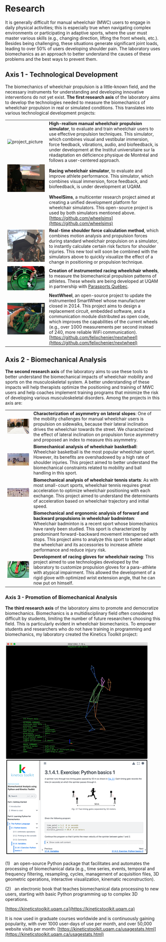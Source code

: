# Research

It is generally difficult for manual wheelchair (MWC) users to engage in daily physical activities; this is especially true when navigating complex environments or participating in adaptive sports, where the user must master various skills (e.g., changing direction, lifting the front wheels, etc.). Besides being challenging, these situations generate significant joint loads, leading to over 50% of users developing shoulder pain. The laboratory uses biomechanics as an approach to better understand the causes of these problems and the best ways to prevent them.

## Axis 1 - Technological Development

The biomechanics of wheelchair propulsion is a little-known field, and the necessary instruments for understanding and developing innovative interventions do not yet exist. **The first research axis** of the laboratory aims to develop the technologies needed to measure the biomechanics of wheelchair propulsion in real or simulated conditions. This translates into various technological development projects:

|                                                            |                                                                                                                                                                                                                                                                                                                                                                                                                                                                                    |
| ---------------------------------------------------------- | ---------------------------------------------------------------------------------------------------------------------------------------------------------------------------------------------------------------------------------------------------------------------------------------------------------------------------------------------------------------------------------------------------------------------------------------------------------------------------------- |
| ![project_picture](pictures/simulator_irglm.jpg)           | **High-realism manual wheelchair propulsion simulator**, to evaluate and train wheelchair users to use effective propulsion techniques. This simulator, which combines visual and vestibular immersion, force feedback, vibrations, audio, and biofeedback, is under development at the Institut universitaire sur la réadaptation en déficience physique de Montréal and follows a user-centered approach.                                                                        |
| ![project_picture](pictures/simulator_racing.png)          | **Racing wheelchair simulator**, to evaluate and improve athlete performance. This simulator, which combines visual immersion, force feedback, and biofeedback, is under development at UQAM.                                                                                                                                                                                                                                                                                      |
|                                                            | **WheelSims**, a multicenter research project aimed at creating a unified development platform for wheelchair simulators. This open-source project is used by both simulators mentioned above. [https://github.com/wheelsims](https://github.com/wheelsims)                                                                                                                                                                                                                        |
| ![project_picture](pictures/realtime_inverse_dynamics.png) | **Real-time shoulder force calculation method**, which combines motion analysis and propulsion forces during standard wheelchair propulsion on a simulator, to instantly calculate certain risk factors for shoulder injuries. This new tool will soon be combined with the simulators above to quickly visualize the effect of a change in positioning or propulsion technique.                                                                                                   |
| ![project_picture](pictures/racing_wheel.png)              | **Creation of instrumented racing wheelchair wheels**, to measure the biomechanical propulsion patterns of athletes. These wheels are being developed at UQAM in partnership with [Parasports Québec](https://parasportsquebec.com/).                                                                                                                                                                                                                                              |
| ![project_picture](pictures/nextwheel.png)                 | **NextWheel**, an open-source project to update the instrumented SmartWheel whose manufacturer closed in 2014. This project aims to design a replacement circuit, embedded software, and a communication module distributed as open code, which improves the capabilities of the current wheels (e.g., over 1000 measurements per second instead of 240, more reliable WiFi communication). [https://github.com/felixchenier/nextwheel](https://github.com/felixchenier/nextwheel) |

## Axis 2 - Biomechanical Analysis

**The second research axis** of the laboratory aims to use these tools to better understand the biomechanical impacts of wheelchair mobility and sports on the musculoskeletal system. A better understanding of these impacts will help therapists optimize the positioning and training of MWC users and help coaches implement training programs that minimize the risk of developing various musculoskeletal disorders. Among the projects in this axis are:

|                                              |                                                                                                                                                                                                                                                                                                                                                                                                                                            |
| -------------------------------------------- | ------------------------------------------------------------------------------------------------------------------------------------------------------------------------------------------------------------------------------------------------------------------------------------------------------------------------------------------------------------------------------------------------------------------------------------------ |
| ![project_picture](pictures/cross_slope.png) | **Characterization of asymmetry on lateral slopes**: One of the mobility challenges for manual wheelchair users is propulsion on sidewalks, because their lateral inclination drives the wheelchair towards the street. We characterized the effect of lateral inclination on propulsion force asymmetry and proposed an index to measure this asymmetry.                                                                                  |
| ![project_picture](pictures/basketball.png)  | **Biomechanical analysis of wheelchair basketball**: Wheelchair basketball is the most popular wheelchair sport. However, its benefits are overshadowed by a high rate of shoulder injuries. This project aimed to better understand the biomechanical constraints related to mobility and ball handling in this sport.                                                                                                                    |
| ![project_picture](pictures/FC_ACC.png)      | **Biomechanical analysis of wheelchair tennis starts**: As with most small-court sports, wheelchair tennis requires great acceleration to optimize wheelchair positioning with each exchange. This project aimed to understand the determinants of acceleration based on wheelchair trajectory and initial speed.                                                                                                                          |
|                                              | **Biomechanical and ergonomic analysis of forward and backward propulsions in wheelchair badminton**: Wheelchair badminton is a recent sport whose biomechanics have rarely been studied. This sport is characterized by predominant forward-backward movement interspersed with stops. This project aims to analyze this sport to better adapt the wheelchair and its accessories to increase athlete performance and reduce injury risk. |
| ![project_picture](pictures/gloves%201.png)  | **Development of racing gloves for wheelchair racing**: This project aimed to use technologies developed by the laboratory to customize propulsion gloves for a para-athlete with atypical impairment. This allowed the development of a rigid glove with optimized wrist extension angle, that he can now put on himself.                                                                                                                 |

### Axis 3 - Promotion of Biomechanical Analysis

 **The third research axis** of the laboratory aims to promote and democratize biomechanics. Biomechanics is a multidisciplinary field often considered difficult by students, limiting the number of future researchers choosing this field. This is particularly evident in wheelchair biomechanics. To empower students and researchers who do not have training in programming and biomechanics, my laboratory created the Kinetics Toolkit project:

![project_picture](pictures/kineticstoolkit.png)

(1)   an open-source Python package that facilitates and automates the processing of biomechanical data (e.g., time series, events, temporal and frequency filtering, resampling, cycles, management of acquisition files, 3D geometric operations, interactive visualization, kinematic reconstruction).

(2)   an electronic book that teaches biomechanical data processing to new users, starting with basic Python programming up to complex 3D operations.

[https://kineticstoolkit.uqam.ca](https://kineticstoolkit.uqam.ca)

It is now used in graduate courses worldwide and is continuously gaining popularity, with over 1000 user-days of use per month, and over 50,000 website visits per month: [https://kineticstoolkit.uqam.ca/usagestats.html](https://kineticstoolkit.uqam.ca/usagestats.html)